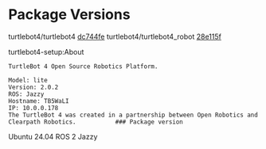 # Package Versions

turtlebot4/turtlebot4  [dc744fe](https://github.com/turtlebot/turtlebot4/commit/dc744fee51ee681ae9092fda521e98a4a4c23330)
turtlebot4/turtlebot4_robot  [28e115f](https://github.com/turtlebot/turtlebot4_robot/commit/28e115f86930bb3273f1a1aa4738dbd8747513f0)



turtlebot4-setup:About
```
TurtleBot 4 Open Source Robotics Platform.                                                                                                                                  
                                                                                                                                                                            
Model: lite                                                                                                                                                                 
Version: 2.0.2                                                                                                                                                              
ROS: Jazzy                                                                                                                                                                  
Hostname: TB5WaLI                                                                                                                                                           
IP: 10.0.0.178                                                                                                                                                              
The TurtleBot 4 was created in a partnership between Open Robotics and Clearpath Robotics.           ### Package version

```

Ubuntu 24.04
ROS 2 Jazzy



